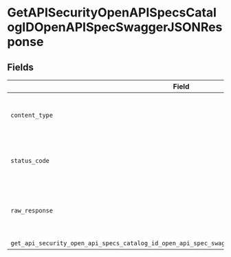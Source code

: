 # GetAPISecurityOpenAPISpecsCatalogIDOpenAPISpecSwaggerJSONResponse


## Fields

| Field                                                                                               | Type                                                                                                | Required                                                                                            | Description                                                                                         |
| --------------------------------------------------------------------------------------------------- | --------------------------------------------------------------------------------------------------- | --------------------------------------------------------------------------------------------------- | --------------------------------------------------------------------------------------------------- |
| `content_type`                                                                                      | *str*                                                                                               | :heavy_check_mark:                                                                                  | HTTP response content type for this operation                                                       |
| `status_code`                                                                                       | *int*                                                                                               | :heavy_check_mark:                                                                                  | HTTP response status code for this operation                                                        |
| `raw_response`                                                                                      | [requests.Response](https://requests.readthedocs.io/en/latest/api/#requests.Response)               | :heavy_minus_sign:                                                                                  | Raw HTTP response; suitable for custom response parsing                                             |
| `get_api_security_open_api_specs_catalog_id_open_api_spec_swagger_json_200_application_json_string` | *Optional[str]*                                                                                     | :heavy_minus_sign:                                                                                  | Success                                                                                             |